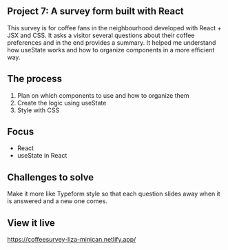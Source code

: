 ## Project 7: A survey form built with React

This survey is for coffee fans in the neighbourhood developed with React + JSX and CSS.
It asks a visitor several questions about their coffee preferences and in the end provides a summary.
It helped me understand how useState works and how to organize components in a more efficient way.

## The process

1. Plan on which components to use and how to organize them
3. Create the logic using useState 
4. Style with CSS

## Focus
* React
* useState in React
 
## Challenges to solve

Make it more like Typeform style so that each question slides away when it is answered and a new one comes.
 
 ## View it live

https://coffeesurvey-liza-minican.netlify.app/


